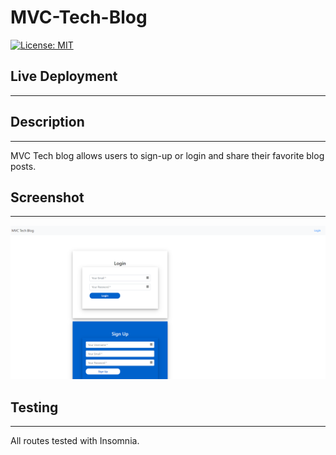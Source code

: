 # MVC-Tech-Blog
[![License: MIT](https://img.shields.io/badge/License-MIT-yellow.svg)](https://opensource.org/licenses/MIT)


## Live Deployment
---


## Description
---
MVC Tech blog allows users to sign-up or login and share their favorite blog posts.

## Screenshot
--- 
![Screenshot](public/images/screenshot.png)


## Testing
---
All routes tested with Insomnia.